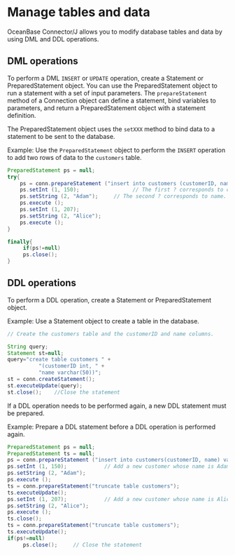 Manage tables and data 
===========================================

OceanBase Connector/J allows you to modify database tables and data by using DML and DDL operations. 

DML operations 
--------------------------------

To perform a DML `INSERT` or `UPDATE` operation, create a Statement or PreparedStatement object. You can use the PreparedStatement object to run a statement with a set of input parameters. The `prepareStatement` method of a Connection object can define a statement, bind variables to parameters, and return a PreparedStatement object with a statement definition. 

The PreparedStatement object uses the `setXXX` method to bind data to a statement to be sent to the database. 

Example: Use the `PreparedStatement` object to perform the `INSERT` operation to add two rows of data to the `customers` table. 

```java
PreparedStatement ps = null;
try{
    ps = conn.prepareStatement ("insert into customers (customerID, name) values (?, ?)");
    ps.setInt (1, 150);                 // The first ? corresponds to customerID.
    ps.setString (2, "Adam");     // The second ? corresponds to name.
    ps.execute ();
    ps.setInt (1, 207);           
    ps.setString (2, "Alice");   
    ps.execute ();
}

finally{
     if(ps!=null)
     ps.close();
}
```



DDL operations 
--------------------------------

To perform a DDL operation, create a Statement or PreparedStatement object. 

Example: Use a Statement object to create a table in the database. 

```java
// Create the customers table and the customerID and name columns.

String query;
Statement st=null;
query="create table customers " +
          "(customerID int, " +
          "name varchar(50))";
st = conn.createStatement();
st.executeUpdate(query);
st.close();    //Close the statement
```



If a DDL operation needs to be performed again, a new DDL statement must be prepared. 

Example: Prepare a DDL statement before a DDL operation is performed again. 

```java
PreparedStatement ps = null;
PreparedStatement ts = null;
ps = conn.prepareStatement ("insert into customers(customerID, name) values (?, ?)");   // The first ? corresponds to customerID. The second ? corresponds to name. 
ps.setInt (1, 150);            // Add a new customer whose name is Adam and ID is 150. 
ps.setString (2, "Adam");      
ps.execute ();    
ts = conn.prepareStatement("truncate table customers"); 
ts.executeUpdate();
ps.setInt (1, 207);            // Add a new customer whose name is Alice and ID is 207.
ps.setString (2, "Alice");      
ps.execute (); 
ts.close();
ts = conn.prepareStatement("truncate table customers"); 
ts.executeUpdate();
if(ps!=null)
     ps.close();     // Close the statement
```



